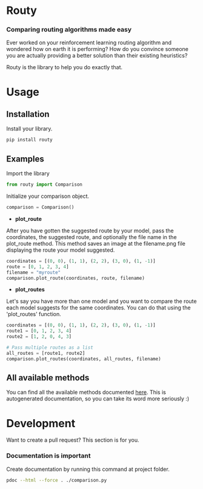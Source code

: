 # Routy

### Comparing routing algorithms made easy

Ever worked on your reinforcement learning routing algorithm and wondered how on earth it is performing? How do you convince someone you are actually providing a better solution than their existing heuristics?

Routy is the library to help you do exactly that.
 
 

# Usage

## Installation

Install your library.

```sh
pip install routy
```
## Examples

Import the library
```python
from routy import Comparison
```

Initialize your comparison object.
```python
comparison = Comparison()
```


- **plot_route**

After you have gotten the suggested route by your model, pass the coordinates,
the suggested route, and optionally the file name in the plot_route method. This method saves an image
at the filename.png file displaying the route your model suggested.

```python
coordinates = [(0, 0), (1, 1), (2, 2), (3, 0), (1, -1)]
route = [0, 1, 2, 3, 4]
filename = "myroute"
comparison.plot_route(coordinates, route, filename)
```

- **plot_routes**

Let's say you have more than one model and you want to compare the route each model
suggests for the same coordinates. You can do that using the 'plot_routes' function.

```python
coordinates = [(0, 0), (1, 1), (2, 2), (3, 0), (1, -1)]
route1 = [0, 1, 2, 3, 4]
route2 = [1, 2, 0, 4, 3]

# Pass multiple routes as a list
all_routes = [route1, route2]
comparison.plot_routes(coordinates, all_routes, filename)
```

## All available methods

You can find all the available methods documented [here](https://sofaki000.github.io/routy/). 
This is autogenerated documentation, so you can take its word more seriously :)


# Development

Want to create a pull request? This section is for you.


### Documentation is important

Create documentation by running this command at project folder.

```sh
pdoc --html --force . ./comparison.py 
```
 